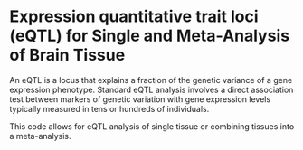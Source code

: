 # Expression quantitative trait loci (eQTL) for Single and Meta-Analysis of Brain Tissue 
       
An eQTL is a locus that explains a fraction of the genetic variance of a gene expression phenotype. Standard eQTL analysis involves a direct association test between markers of genetic variation with gene expression levels typically measured in tens or hundreds of individuals.            
         
This code allows for eQTL analysis of single tissue or combining tissues into a meta-analysis.                             
           
        
              
      
  
   
  
